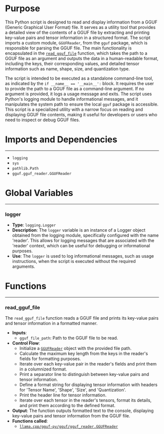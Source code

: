 # Purpose
This Python script is designed to read and display information from a GGUF (Generic Graphical User Format) file. It serves as a utility tool that provides a detailed view of the contents of a GGUF file by extracting and printing key-value pairs and tensor information in a structured format. The script imports a custom module, `GGUFReader`, from the `gguf` package, which is responsible for parsing the GGUF file. The main functionality is encapsulated in the [`read_gguf_file`](#cpp/gguf-py/examples/readerread_gguf_file) function, which takes the path to a GGUF file as an argument and outputs the data in a human-readable format, including the keys, their corresponding values, and detailed tensor information such as name, shape, size, and quantization type.

The script is intended to be executed as a standalone command-line tool, as indicated by the `if __name__ == '__main__':` block. It requires the user to provide the path to a GGUF file as a command-line argument. If no argument is provided, it logs a usage message and exits. The script uses Python's logging module to handle informational messages, and it manipulates the system path to ensure the local `gguf` package is accessible. This script is a specialized utility with a narrow focus on reading and displaying GGUF file contents, making it useful for developers or users who need to inspect or debug GGUF files.
# Imports and Dependencies

---
- `logging`
- `sys`
- `pathlib.Path`
- `gguf.gguf_reader.GGUFReader`


# Global Variables

---
### logger
- **Type**: `logging.Logger`
- **Description**: The `logger` variable is an instance of a Logger object obtained from the logging module, specifically configured with the name 'reader'. This allows for logging messages that are associated with the 'reader' context, which can be useful for debugging or informational purposes.
- **Use**: The `logger` is used to log informational messages, such as usage instructions, when the script is executed without the required arguments.


# Functions

---
### read\_gguf\_file<!-- {{#callable:llama.cpp/gguf-py/examples/reader.read_gguf_file}} -->
The `read_gguf_file` function reads a GGUF file and prints its key-value pairs and tensor information in a formatted manner.
- **Inputs**:
    - `gguf_file_path`: Path to the GGUF file to be read.
- **Control Flow**:
    - Initialize a [`GGUFReader`](../gguf/gguf_reader.py.driver.md#cpp/gguf-py/gguf/gguf_readerGGUFReader) object with the provided file path.
    - Calculate the maximum key length from the keys in the reader's fields for formatting purposes.
    - Iterate over each key-value pair in the reader's fields and print them in a columnized format.
    - Print a separator line to distinguish between key-value pairs and tensor information.
    - Define a format string for displaying tensor information with headers for 'Tensor Name', 'Shape', 'Size', and 'Quantization'.
    - Print the header line for tensor information.
    - Iterate over each tensor in the reader's tensors, format its details, and print them according to the defined format.
- **Output**: The function outputs formatted text to the console, displaying key-value pairs and tensor information from the GGUF file.
- **Functions called**:
    - [`llama.cpp/gguf-py/gguf/gguf_reader.GGUFReader`](../gguf/gguf_reader.py.driver.md#cpp/gguf-py/gguf/gguf_readerGGUFReader)


